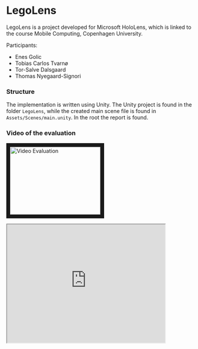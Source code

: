 # LegoLens

LegoLens is a project developed for Microsoft HoloLens, which is linked to the course Mobile Computing, Copenhagen University.

Participants:
  - Enes Golic
  - Tobias Carlos Tvarnø
  - Tor-Salve Dalsgaard
  - Thomas Nyegaard-Signori

### Structure
The implementation is written using Unity. The Unity project is found in the folder `LegoLens`, while the created main scene file is found in `Assets/Scenes/main.unity`.
In the root the report is found. 

### Video of the evaluation
<a href="http://www.youtube.com/watch?feature=player_embedded&v=N3ah_cuZdv0
" target="_blank"><img src="http://img.youtube.com/vi/N3ah_cuZdv0/0.jpg" 
alt="Video Evaluation" width="240" height="180" border="10" /></a>

<iframe width="420" height="315"
src="https://www.youtube.com/embed/N3ah_cuZdv0">
</iframe>